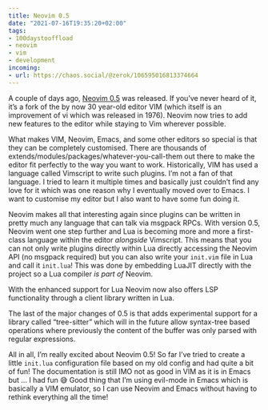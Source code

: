 ```yaml
---
title: Neovim 0.5
date: "2021-07-16T19:35:20+02:00"
tags:
- 100daystooffload
- neovim
- vim
- development
incoming:
- url: https://chaos.social/@zerok/106595016813374664
---
```


A couple of days ago, [Neovim 0.5](https://neovim.io/news/2021/07) was released. If you’ve never heard of it, it’s a fork of the by now 30 year-old editor VIM (which itself is an improvement of vi which was released in 1976). Neovim now tries to add new features to the editor while staying to Vim wherever possible.

What makes VIM, Neovim, Emacs, and some other editors so special is that they can be completely customised. There are thousands of extends/modules/packages/whatever-you-call-them out there to make the editor fit perfectly to the way you want to work. Historically, VIM has used a language called Vimscript to write such plugins. I’m not a fan of that language. I tried to learn it multiple times and basically just couldn’t find any love for it which was one reason why I eventually moved over to Emacs. I want to customise my editor but I also want to have some fun doing it.

Neovim makes all that interesting again since plugins can be written in pretty much any language that can talk via msgpack RPCs. With version 0.5, Neovim went one step further and Lua is becoming more and more a first-class language within the editor *alongside* Vimscript. This means that you can not only write plugins directly within Lua directly accessing the Neovim API (no msgpack required) but you can also write your `init.vim` file in Lua and call it `init.lua`!  This was done by embedding LuaJIT directly with the project so a Lua compiler *is part of* Neovim.

With the enhanced support for Lua Neovim now also offers LSP functionality through a client library written in Lua.

The last of the major changes of 0.5 is that adds experimental support for a library called “tree-sitter” which will in the future allow syntax-tree based operations where previously the content of the buffer was only parsed with regular expressions.

All in all, I’m really excited about Neovim 0.5! So far I’ve tried to create a little `init.lua` configuration file based on my old config and had quite a bit of fun! The documentation is still IMO not as good in VIM as it is in Emacs but … I had fun 😅 Good thing that I’m using evil-mode in Emacs which is basically a VIM emulator, so I can use Neovim and Emacs without having to rethink everything all the time!
